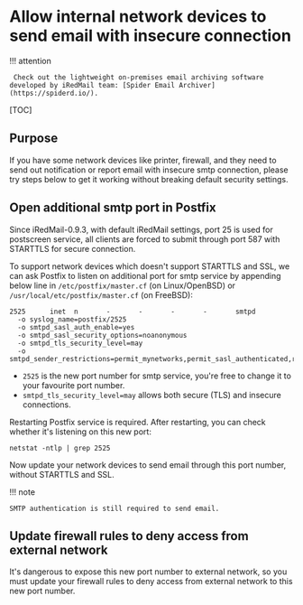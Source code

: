 # Allow internal network devices to send email with insecure connection

!!! attention

	 Check out the lightweight on-premises email archiving software developed by iRedMail team: [Spider Email Archiver](https://spiderd.io/).

[TOC]

## Purpose

If you have some network devices like printer, firewall, and they need to
send out notification or report email with insecure smtp connection, please
try steps below to get it working without breaking default security settings.

## Open additional smtp port in Postfix

Since iRedMail-0.9.3, with default iRedMail settings, port 25 is used for
postscreen service, all clients are forced to submit through port 587 with
STARTTLS for secure connection.

To support network devices which doesn't support STARTTLS and SSL, we can ask
Postfix to listen on additional port for smtp service by appending below line
in `/etc/postfix/master.cf` (on Linux/OpenBSD) or
`/usr/local/etc/postfix/master.cf` (on FreeBSD):

```
2525      inet  n       -       -       -       -       smtpd
  -o syslog_name=postfix/2525
  -o smtpd_sasl_auth_enable=yes
  -o smtpd_sasl_security_options=noanonymous
  -o smtpd_tls_security_level=may
  -o smtpd_sender_restrictions=permit_mynetworks,permit_sasl_authenticated,reject
```

* `2525` is the new port number for smtp service, you're free to change it to
  your favourite port number.
* `smtpd_tls_security_level=may` allows both secure (TLS) and insecure connections.

Restarting Postfix service is required. After restarting, you can check whether
it's listening on this new port:

```
netstat -ntlp | grep 2525
```

Now update your network devices to send email through this port number,
without STARTTLS and SSL.

!!! note

    SMTP authentication is still required to send email.

## Update firewall rules to deny access from external network

It's dangerous to expose this new port number to external network, so you must
update your firewall rules to deny access from external network to this new
port number.
